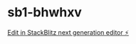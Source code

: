 # sb1-bhwhxv

[Edit in StackBlitz next generation editor ⚡️](https://stackblitz.com/~/github.com/ebowwa/sb1-bhwhxv)